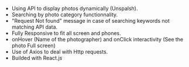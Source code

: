- Using API to display photos dynamically (Unspalsh).
- Searching by photo category functionnality.
- "Request Not found" message in case of searching keywords not matching API data. 
- Fully Responsive to fit all screen and phones. 
- onHover (Name of the photographer) and onClick interactivity (See the photo Full screen)
- Use of Axios to deal with Http requests.
- Builded with React.js
